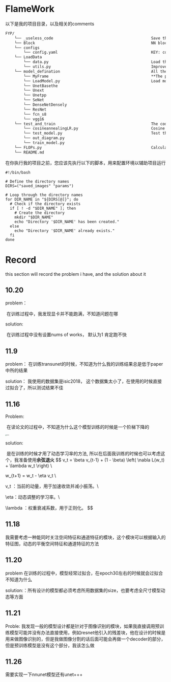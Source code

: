 # FlameWork

以下是我的项目目录，以及相关的comments
```markdown
FYP/
    └── _useless_code											Save the useless code, could ignore
    └── Block													NN block, if unnecessary, no change
    └── configs
        └── config.yaml											KEY: control the whole project params
    └── LoadData
        └── data.py												Load the data, controlled by the config.yaml
        └── utils.py											Improve the support function for data.py
    └── model_defination										All the model
        └── MyFrame												**The project model designned by myself**
        └── LoadModel.py										Load model function, controlled by configs.yaml
        └── UnetBasethe												
        └── Unext   													
        └── Unetpp  													
        └── SeNet   													
        └── DenseNetDensely 									
        └── ResNet														
        └── fcn_s8  													
        └── vgg16   													
    └── test_and_train											The code about test and train
        └── cosineannealingLR.py							    Cosine annealing function, return the lr
        └── test_model.py										Test the model
        └── out_diagram.py										
        └── train_model.py										
    └── FLOPs.py												Calculate the params count and calculate count
    └── README.md															

```

在你执行我的项目之前，您应该先执行以下的脚本，用来配置环境以辅助项目运行

```shell
#!/bin/bash

# Define the directory names
DIRS=("saved_images" "params")

# Loop through the directory names
for DIR_NAME in "${DIRS[@]}"; do
  # Check if the directory exists
  if [ ! -d "$DIR_NAME" ]; then
    # Create the directory
    mkdir "$DIR_NAME"
    echo "Directory '$DIR_NAME' has been created."
  else
    echo "Directory '$DIR_NAME' already exists."
  fi
done
```

# Record

this section will record the problem i have, and the solution about it

## 10.20

problem：

​	在训练过程中，我发现显卡并不能跑满，不知道问题在哪

solution:

​	在训练过程中没有设置nums of works， 默认为1 肯定跑不快

## 11.9

problem： 在训练transunet的时候，不知道为什么我的训练结果总是低于paper中所的结果

solution： 我使用的数据集是isic2018， 这个数据集太小了，在使用的时候直接过拟合了，所以测试结果不佳

## 11.16

Problem: 

​	在读论文的过程中，不知道为什么这个模型训练的时候是一个阶梯下降的

<img src="/Users/libingze/Desktop/Bizzarr_Code/FYP/imgs/resLr.png" alt="resLr" style="zoom:25%;" />

solution: 

​	是在训练的时候才用了动态学习率的方法, 所以在后面我训练的时候也可以考虑这个，我准备使用**余弦退火**
$$
v_t = \beta v_{t-1} + (1 - \beta) \left( \nabla L(w_t) + \lambda w_t \right)  \\

w_{t+1} = w_t - \eta v_t \\

 v_t ：当前的动量，用于加速收敛并减小振荡。\\

 \eta：动态调整的学习率。\\

\lambda ：权重衰减系数，用于正则化。
$$
## 11.18
我需要考虑一种能同时关注空间特征和通道特征的模块，这个模块可以根据输入的特征图，动态的平衡空间特征和通道特征的方法
## 11.20

problem 在训练的过程中，模型经常过拟合，在epoch30左右的时候就会过拟合不知道为什么

solution:：所有设计的模型都必须考虑所用数据集的size，也要考虑全尺寸模型动态等方面

## 11.21

Proble: 我发现一般的模型设计都是针对于图像识别的模块，如果我直接调用预训练模型可能并没有办法直接使用，例如resnet他引入的残差块，他在设计的时候是用来做图像识别的，但是我做图像分割的话后面可能会再做一个decoder的部分，但是预训练模型是没有这个部分，我该怎么做

## 11.26

需要实现一下nnunet模型还有unet+++